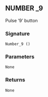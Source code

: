 ## NUMBER \_9

Pulse ‘9’ button


### Signature

`Number_9 ()`


### Parameters

`None`


### Returns

`None`